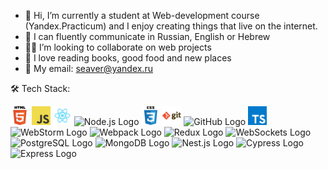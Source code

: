 - 👋 Hi, I’m currently a student at Web-development course (Yandex.Practicum) and I enjoy creating things that live on the internet.
- 💬 I can fluently communicate in Russian, English or Hebrew
- 👩‍💻 I’m looking to collaborate on web projects
- 💖 I love reading books, good food and new places
- 📧 My email: seaver@yandex.ru

🛠  Tech Stack:

<img src="https://raw.githubusercontent.com/github/explore/80688e429a7d4ef2fca1e82350fe8e3517d3494d/topics/html/html.png" alt="HTML5 Logo" height="30"/> <img src="https://raw.githubusercontent.com/github/explore/80688e429a7d4ef2fca1e82350fe8e3517d3494d/topics/javascript/javascript.png" alt="JS Logo" height="30"/> <img src="https://raw.githubusercontent.com/github/explore/80688e429a7d4ef2fca1e82350fe8e3517d3494d/topics/react/react.png" alt="React Logo" height="30" /> <img src="https://upload.wikimedia.org/wikipedia/commons/d/d9/Node.js_logo.svg" alt="Node.js Logo" height="30" /> <img src="https://raw.githubusercontent.com/github/explore/80688e429a7d4ef2fca1e82350fe8e3517d3494d/topics/css/css.png" alt="CSS Logo" height="30"/> <img src="https://raw.githubusercontent.com/github/explore/80688e429a7d4ef2fca1e82350fe8e3517d3494d/topics/git/git.png" alt="Git Logo" height="30"/> <img src="https://upload.wikimedia.org/wikipedia/commons/2/29/GitHub_logo_2013.svg" alt="GitHub Logo" height="30"/> <img src="https://raw.githubusercontent.com/github/explore/80688e429a7d4ef2fca1e82350fe8e3517d3494d/topics/typescript/typescript.png" alt="TypeScript Logo" height="30"/> <img src="https://upload.wikimedia.org/wikipedia/commons/thumb/c/c0/WebStorm_Icon.svg/768px-WebStorm_Icon.svg.png?20210315203338" alt="WebStorm Logo" height="30"/> <img src="https://www.nicepng.com/png/detail/290-2907275_webpack-logo-default-with-proper-spacing-on-light.png" alt="Webpack Logo" height="30" background-color="black"/> <img src="https://upload.wikimedia.org/wikipedia/commons/thumb/3/30/Redux_Logo.png/1200px-Redux_Logo.png?20180429170339" alt="Redux Logo" height="30"/> <img src="https://cdn-images-1.medium.com/max/800/1*_6Zt1h5jopuP9syi-VDoMg.jpeg" alt="WebSockets Logo" height="30"/> <img src="https://1000logos.net/wp-content/uploads/2020/08/PostgreSQL-Logo-768x480.png" alt="PostgreSQL Logo" height="30"/> <img src="https://1000logos.net/wp-content/uploads/2020/08/MongoDB-Logo-768x480.png" alt="MongoDB Logo" height="30"/> <img src="https://res.cloudinary.com/practicaldev/image/fetch/s--m_Ng9MLF--/c_imagga_scale,f_auto,fl_progressive,h_420,q_auto,w_1000/https://dev-to-uploads.s3.amazonaws.com/i/fppjegg7q1kb2pdzmlvf.png" alt="Nest.js Logo" height="30"/> <img src="https://upload.wikimedia.org/wikipedia/commons/a/a4/Cypress.png?20191226135330" alt="Cypress Logo" height="30"/> <img src="https://buttercms.com/static/images/tech_banners/ExpressJS.png" alt="Express Logo" height="30"/>






<!---
ElenaSolov/ElenaSolov is a ✨ special ✨ repository because its `README.md` (this file) appears on your GitHub profile.
You can click the Preview link to take a look at your changes.
--->

